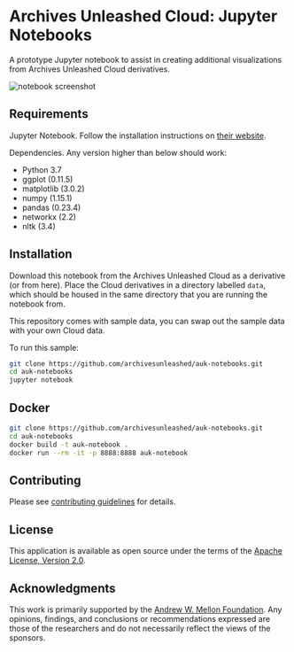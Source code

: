 # Archives Unleashed Cloud: Jupyter Notebooks

A prototype Jupyter notebook to assist in creating additional visualizations from Archives Unleashed Cloud derivatives.

![notebook screenshot](https://user-images.githubusercontent.com/3834704/53252943-1a89b880-368e-11e9-9a9a-31c43a045a55.png)

## Requirements

Jupyter Notebook. Follow the installation instructions on [their website](https://jupyter.org). 

Dependencies. Any version higher than below should work:

* Python 3.7
* ggplot (0.11.5)
* matplotlib (3.0.2)
* numpy (1.15.1)
* pandas (0.23.4)
* networkx (2.2)
* nltk (3.4)

## Installation

Download this notebook from the Archives Unleashed Cloud as a derivative (or from here). Place the Cloud derivatives in a directory labelled `data`, which should be housed in the same directory that you are running the notebook from.

This repository comes with sample data, you can swap out the sample data with your own Cloud data.

To run this sample:

```bash
git clone https://github.com/archivesunleashed/auk-notebooks.git
cd auk-notebooks
jupyter notebook
```

## Docker

```bash
git clone https://github.com/archivesunleashed/auk-notebooks.git
cd auk-notebooks
docker build -t auk-notebook .
docker run --rm -it -p 8888:8888 auk-notebook
```

## Contributing

Please see [contributing guidelines](https://github.com/archivesunleashed/auk-notebooks/blob/master/CONTRIBUTING.md) for details.

## License

This application is available as open source under the terms of the [Apache License, Version 2.0](http://www.apache.org/licenses/LICENSE-2.0).

## Acknowledgments

This work is primarily supported by the [Andrew W. Mellon Foundation](https://uwaterloo.ca/arts/news/multidisciplinary-project-will-help-historians-unlock). Any opinions, findings, and conclusions or recommendations expressed are those of the researchers and do not necessarily reflect the views of the sponsors.

